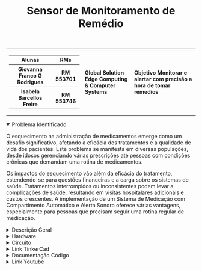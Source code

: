 <div align='center'>
    <br>
    <h1> Sensor de Monitoramento de Remédio </h1>
</div>

<br> 
<table>
    <tr>
        <td>
            <div> 
                <table>
                    <tr>
                        <th> Alunas </th>
                        <th> RMs </th>
                    </tr>
                    <tr>
                        <th> Giovanna Franco G Rodrigues</th>
                        <th> RM 553701 </th>
                    </tr>
                    <tr>
                        <th> Isabela Barcellos Freire </th>
                        <th> RM 553746 </th>
                    </tr>
                </table>
            </div>
        </td>
        <td>
            <div>
                <b> Global Solution <br> Edge Computing & Computer Systems </b>
                <td><b> Objetivo Monitorar e alertar com precisão a hora de tomar rémedios </b></td>
            </div>
        </td>
    </tr>
</table>


<details open>
<summary> Problema Identificado </summary>
<p>
O esquecimento na administração de medicamentos emerge como um desafio significativo, afetando a eficácia dos tratamentos e a qualidade de vida dos pacientes. Este problema se manifesta em diversas populações, desde idosos gerenciando várias prescrições até pessoas com condições crônicas que demandam uma rotina de medicamentos. 
</p>
<p>
Os impactos do esquecimento vão além da eficácia do tratamento, estendendo-se para questões financeiras e a carga sobre os sistemas de saúde. Tratamentos interrompidos ou inconsistentes podem levar a complicações de saúde, resultando em visitas hospitalares adicionais e custos crescentes.
A implementação de um Sistema de Medicação com Compartimento Automático e Alerta Sonoro oferece várias vantagens, especialmente para pessoas que precisam seguir uma rotina regular de medicação. 
</p>
</details>

<details>
<summary> Descrição Geral</summary>
<p>
Este código implementa um sistema de medicação automatizado com um compartimento que se abre no horário programado e emite um alerta sonoro. O usuário deve pressionar um botão para confirmar a administração do medicamento. O próximo alerta é programado após a confirmação, e o tempo restante até a próxima dose é exibido em um display LCD.
</p>
</details>

<details>
<summary> Hardware</summary>
<div align="center">
<b> Tabela com o hardware do circuito completo </b>

| Quantidade | Descrição                     |
| ---------- | ----------------------------- |
| 1          | Arduino Uno R3                |
| 1          | Piezo (buzzer)                |
| 1          | Botão                         |
| 1          | LCD 16x2                      |
| 1          | 250kΩ Potenciômetro           |
| 1          | Servo Motor                   |
| 1          | 220Ω Resistor                 |
| 1          | 10kΩ Resistor                 |
| 1          | 1kΩ Resistor                  |
</div>
</details>

<details>
<summary> Circuito </summary>
<img height="200em" align="center" src="https://github.com/GlobalSolutionESBP/GS-EDGE/blob/main/SimuladorMedicamentos.png">
</details>

<details>
<summary> Link TinkerCad</summary>
<ul>
    <li><a href="https://www.tinkercad.com/things/3QawV0w2AQ2-simulador-para-aviso-de-remedio-/editel?returnTo=%2Fdashboard%3Ftype%3Dcircuits%26collection%3Ddesigns"> Circuito para aviso de Medicamentos </a> </li>
</ul>
</details>

<details>
<summary>Documentação Código</summary>
<p>
    <h3> Componentes Necessários: </h3>
    Servo motor para controlar a abertura e fechamento do compartimento.
    Display LCD para mostrar informações ao usuário.
    LED para indicar visualmente o status do sistema.
    Buzzer para o alerta sonoro.
    Botão para a confirmação da administração do medicamento.
</p>
<p>
    <h3> Pins de Conexão:</h3>
    Pino 9: Conectado ao servo motor.
    Pinos 12, 11, 5, 4, 3, 2: Conectados ao display LCD.
    Pino 8: Conectado ao LED indicador.
    Pino 10: Conectado ao buzzer.
    Pino 7: Conectado ao botão de confirmação.
</p>
<p>
    <h3> Constantes: </h3>
    intervaloMedicamento: Intervalo entre doses de medicamento (8 horas).
    intervaloMedicamento2: Intervalo inicial para começar a simulação (7 segundos).
    intervaloAlerta: Intervalo entre alertas sonoros (3 segundos).
</p>
<p>
    <h3> Variáveis: </h3>
    proximaDose: Armazena o tempo em milissegundos da próxima dose.
    proximoAlerta: Armazena o tempo em milissegundos do próximo alerta sonoro.
    alertaAtivo: Indica se o alerta sonoro está ativo.
</p>
<p>
    <h3> Função Setup: </h3>
    Inicializa o display LCD, o servo motor e os pinos de entrada/saída.
    Configura os tempos iniciais para a próxima dose e próximo alerta.
    Posiciona o servo motor na posição inicial (compartimento fechado).
</p>
<p>
Função Loop:

Verifica se é hora de administrar o medicamento chamando a função medicamentoProgramado.
Se for hora, chama as funções alertaSonoro, aguardarConfirmacao e fecharCompartimento.
Atualiza as informações no display LCD chamando a função atualizarLCD.
</p>
<p>
Função medicamentoProgramado:

Verifica se o tempo atual é maior ou igual ao tempo programado para a próxima dose.
Se verdadeiro, atualiza o tempo da próxima dose, ativa o alerta e programa o próximo alerta.
</p>
<p>
<h3>Função abrirCompartimento:</h3>
Abre o compartimento movendo o servo motor para a posição de abertura.
</p>
<p>
<h3>Função alertaSonoro:</h3>
Exibe a mensagem "HORA DO MEDICAMENTO" no display LCD.
Ativa o alerta sonoro e aguarda 3 segundos antes de desativar.
</p>
<p>
    <h3>Função aguardarConfirmacao: </h3>
    Exibe a mensagem "Pressione o botao" no display LCD.
    Aguarda a confirmação do botão para prosseguir.
    Durante a espera, programa o próximo alerta se o tempo atual for maior ou igual ao próximo alerta.
</p>
<p>
    <h3> Função fecharCompartimento: </h3>
    Fecha o compartimento movendo o servo motor para a posição de fechamento.
</p>
<p>
    <h3> Função atualizarLCD: </h3>
    Atualiza o display LCD com o tempo restante até a próxima dose.
    Calcula horas e minutos com base no tempo restante.
</p>
<h1> Notas Importantes: <h1>

Certifique-se de conectar os componentes aos pinos corretos conforme definido no código.
O buzzer é ativado durante a espera pelo botão e também após cada confirmação.
O sistema continuará operando em um loop, administrando medicamentos e emitindo alertas até ser desligado.
Observações:
Este código é projetado para fins educacionais e de simulação. Sempre siga as orientações médicas ao administrar medicamentos. Certifique-se de que os tempos de intervalo e doses se adequam às necessidades específicas de saúde do usuário.
</p>
</details>

<details>
<summary>Link Youtube</summary>
<li><a href="#"> Vídeo Explicativo </a</li>
</details>


